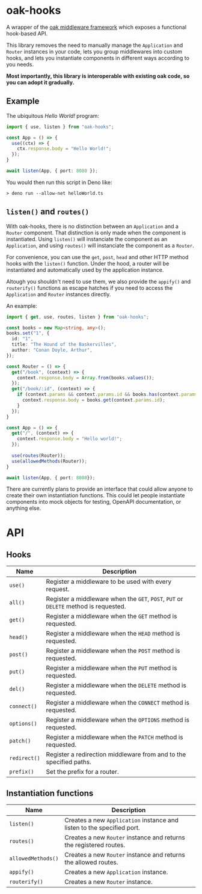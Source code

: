 # oak-hooks

A wrapper of the [oak middleware framework](https://oakserver.github.io/oak/) which exposes a functional hook-based API.

This library removes the need to manually manage the ``Application`` and ``Router`` instances in your code, lets you group middlewares into custom hooks, and lets you instantiate components in different ways according to you needs.

__Most importantly, this library is interoperable with existing oak code, so you can adopt it gradually.__

## Example
The ubiquitous _Hello World!_ program:
```ts
import { use, listen } from "oak-hooks";

const App = () => {
  use((ctx) => {
    ctx.response.body = "Hello World!";
  });
}

await listen(App, { port: 8080 });
```
You would then run this script in Deno like:
```
> deno run --allow-net helloWorld.ts
```

## ``listen()`` and ``routes()``

With oak-hooks, there is no distinction between an ``Application`` and a ``Router`` component. That distinction is only made when the component is instantiated. Using ``listen()`` will instanciate the component as an ``Application``, and using ``routes()`` will instanciate the component as a ``Router``.

For convenience, you can use the ``get``, ``post``, ``head`` and other HTTP method hooks with the ``listen()`` function. Under the hood, a router will be instantiated and automatically used by the application instance.

Altough you shouldn't need to use them, we also provide the ``appify()`` and ``routerify()`` functions as escape hatches if you need to access the ``Application`` and ``Router`` instances directly.

An example:

```ts
import { get, use, routes, listen } from "oak-hooks";

const books = new Map<string, any>();
books.set("1", {
  id: "1",
  title: "The Hound of the Baskervilles",
  author: "Conan Doyle, Arthur",
});

const Router = () => {
  get("/book", (context) => {
    context.response.body = Array.from(books.values());
  });
  get("/book/:id", (context) => {
    if (context.params && context.params.id && books.has(context.params.id)) {
      context.response.body = books.get(context.params.id);
    }
  });
}

const App = () => {
  get("/", (context) => {
    context.response.body = "Hello world!";
  });
  
  use(routes(Router));
  use(allowedMethods(Router));
}

await listen(App, { port: 8080});
```

There are currently plans to provide an interface that could allow anyone to create their own instantiation functions. This could let people instantiate components into mock objects for testing, OpenAPI documentation, or anything else.

# API

## Hooks

| Name | Description |
| --- | ----------- |
| `use()` | Register a middleware to be used with every request.|
| `all()` | Register a middleware when the `GET`, `POST`, `PUT` or `DELETE` method is requested. |
| `get()` | Register a middleware when the `GET` method is requested. |
| `head()` | Register a middleware when the `HEAD` method is requested. |
| `post()` | Register a middleware when the `POST` method is requested. |
| `put()` | Register a middleware when the `PUT` method is requested. |
| `del()` | Register a middleware when the `DELETE` method is requested. |
| `connect()` | Register a middleware when the `CONNECT` method is requested. |
| `options()` | Register a middleware when the `OPTIONS` method is requested. |
| `patch()` | Register a middleware when the `PATCH` method is requested. |
| `redirect()` | Register a redirection middleware from and to the specified paths. |
| `prefix()` | Set the prefix for a router. |

## Instantiation functions

| Name | Description |
| --- | ----------- |
| ``listen()`` | Creates a new ``Application`` instance and listen to the specified port. |
| ``routes()`` | Creates a new ``Router`` instance and returns the registered routes. |
| ``allowedMethods()`` | Creates a new ``Router`` instance and returns the allowed routes. |
| ``appify()`` | Creates a new ``Application`` instance. |
| ``routerify()`` | Creates a new ``Router`` instance. |
